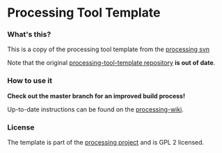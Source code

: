 Processing Tool Template
========================

### What's this?

This is a copy of the processing tool template from the [processing svn](http://processing.googlecode.com)

Note that the original [processing-tool-template repository](http://code.google.com/p/processing-tool-template/) **is out of date**.


### How to use it

**Check out the master branch for an improved build process!**

Up-to-date instructions can be found on the [processing-wiki](http://code.google.com/p/processing/wiki/ToolTemplate).


### License

The template is part of the [processing project](http://processing.org) and is GPL 2 licensed.

